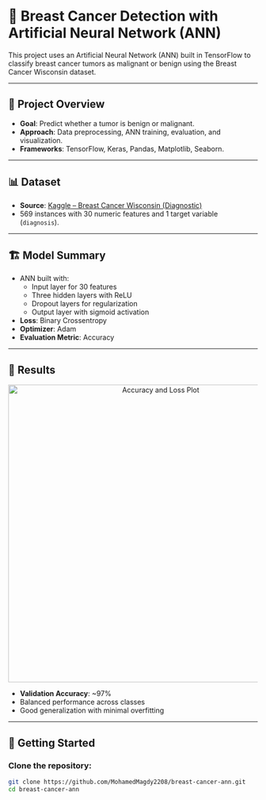 # 🧠 Breast Cancer Detection with Artificial Neural Network (ANN)

This project uses an Artificial Neural Network (ANN) built in TensorFlow to classify breast cancer tumors as malignant or benign using the Breast Cancer Wisconsin dataset.

---

## 📌 Project Overview

- **Goal**: Predict whether a tumor is benign or malignant.
- **Approach**: Data preprocessing, ANN training, evaluation, and visualization.
- **Frameworks**: TensorFlow, Keras, Pandas, Matplotlib, Seaborn.

---

## 📊 Dataset

- **Source**: [Kaggle – Breast Cancer Wisconsin (Diagnostic)](https://www.kaggle.com/datasets/uciml/breast-cancer-wisconsin-data)
- 569 instances with 30 numeric features and 1 target variable (`diagnosis`).

---

## 🏗️ Model Summary

- ANN built with:
  - Input layer for 30 features
  - Three hidden layers with ReLU
  - Dropout layers for regularization
  - Output layer with sigmoid activation
- **Loss**: Binary Crossentropy  
- **Optimizer**: Adam  
- **Evaluation Metric**: Accuracy

---

## 🧪 Results

<p align="center">
  <img src="images/accuracy_loss_plot.png" alt="Accuracy and Loss Plot" width="600">
</p>

- **Validation Accuracy**: ~97%
- Balanced performance across classes
- Good generalization with minimal overfitting

---

## 🚀 Getting Started

### Clone the repository:
```bash
git clone https://github.com/MohamedMagdy2208/breast-cancer-ann.git
cd breast-cancer-ann
